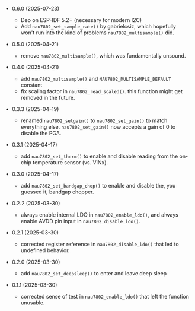 * 0.6.0 (2025-07-23)
  * Dep on ESP-IDF 5.2+ (necessary for modern I2C)
  * Add `nau7802_set_sample_rate()` by gabrielcsiz, which hopefully
    won't run into the kind of problems `nau7802_multisample()` did.

* 0.5.0 (2025-04-21)
  * remove `nau7802_multisample()`, which was fundamentally unsound.

* 0.4.0 (2025-04-21)
  * add `nau7802_multisample()` and `NAU7802_MULTISAMPLE_DEFAULT` constant
  * fix scaling factor in `nau7802_read_scaled()`. this function might get
    removed in the future.

* 0.3.3 (2025-04-19)
  * renamed `nau7802_setgain()` to `nau7802_set_gain()` to match everything
    else. `nau7802_set_gain()` now accepts a gain of 0 to disable the PGA.

* 0.3.1 (2025-04-17)
  * add `nau7802_set_therm()` to enable and disable reading from the on-chip
    temperature sensor (vs. VINx).

* 0.3.0 (2025-04-17)
  * add `nau7802_set_bandgap_chop()` to enable and disable
    the, you guessed it, bandgap chopper.

* 0.2.2 (2025-03-30)
  * always enable internal LDO in `nau7802_enable_ldo()`,
    and always enable AVDD pin input in `nau7802_disable_ldo()`.

* 0.2.1 (2025-03-30)
  * corrected register reference in `nau7802_disable_ldo()`
    that led to undefined behavior.

* 0.2.0 (2025-03-30)
  * add `nau7802_set_deepsleep()` to enter and leave deep sleep

* 0.1.1 (2025-03-30)
  * corrected sense of test in `nau7802_enable_ldo()` that left
    the function unusable.
